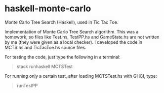 # haskell-monte-carlo
Monte Carlo Tree Search (Haskell), used in  Tic Tac Toe.

Implementation of Monte Carlo Tree Search algorithm. This was a homework, so files like Test.hs, TestPP.hs and GameState.hs are not written by me (they were given as a local checker). I developed the code in MCTS.hs and TicTacToe.hs source files.

For testing the code, just type the following in a terminal:
  > stack runhaskell MCTSTest
  
For running only a certain test, after loading MCTSTest.hs with GHCI, type:
  > runTestPP <numeTest>

